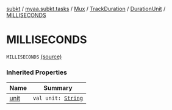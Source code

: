 [subkt](../../../../index.md) / [myaa.subkt.tasks](../../../index.md) / [Mux](../../index.md) / [TrackDuration](../index.md) / [DurationUnit](index.md) / [MILLISECONDS](./-m-i-l-l-i-s-e-c-o-n-d-s.md)

# MILLISECONDS

`MILLISECONDS` [(source)](https://github.com/Myaamori/SubKt/blob/0.1.19/src/main/kotlin/myaa/subkt/tasks/muxtask.kt#L148)

### Inherited Properties

| Name | Summary |
|---|---|
| [unit](unit.md) | `val unit: `[`String`](https://kotlinlang.org/api/latest/jvm/stdlib/kotlin/-string/index.html) |
